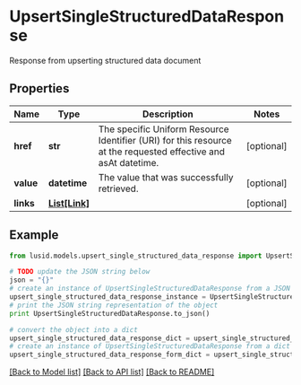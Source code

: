 # UpsertSingleStructuredDataResponse

Response from upserting structured data document

## Properties
Name | Type | Description | Notes
------------ | ------------- | ------------- | -------------
**href** | **str** | The specific Uniform Resource Identifier (URI) for this resource at the requested effective and asAt datetime. | [optional] 
**value** | **datetime** | The value that was successfully retrieved. | [optional] 
**links** | [**List[Link]**](Link.md) |  | [optional] 

## Example

```python
from lusid.models.upsert_single_structured_data_response import UpsertSingleStructuredDataResponse

# TODO update the JSON string below
json = "{}"
# create an instance of UpsertSingleStructuredDataResponse from a JSON string
upsert_single_structured_data_response_instance = UpsertSingleStructuredDataResponse.from_json(json)
# print the JSON string representation of the object
print UpsertSingleStructuredDataResponse.to_json()

# convert the object into a dict
upsert_single_structured_data_response_dict = upsert_single_structured_data_response_instance.to_dict()
# create an instance of UpsertSingleStructuredDataResponse from a dict
upsert_single_structured_data_response_form_dict = upsert_single_structured_data_response.from_dict(upsert_single_structured_data_response_dict)
```
[[Back to Model list]](../README.md#documentation-for-models) [[Back to API list]](../README.md#documentation-for-api-endpoints) [[Back to README]](../README.md)


